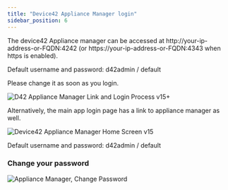 ```yaml
---
title: "Device42 Appliance Manager login"
sidebar_position: 6
---
```


The device42 Appliance manager can be accessed at http://your-ip-address-or-FQDN:4242 (or https://your-ip-address-or-FQDN:4343 when https is enabled).

Default username and password: d42admin / default

Please change it as soon as you login.

![D42 Appliance Manager Link and Login Process v15+](/assets/images/appl-mgr-link-login-v15.png)

Alternatively, the main app login page has a link to appliance manager as well.

![Device42 Appliance Manager Home Screen v15](/assets/images/d42-appliance-manager-home-v15.png)

Default username and password: d42admin / default

### Change your password

![Appliance Manager, Change Password](/assets/images/appl-mgr-change-password.png)
